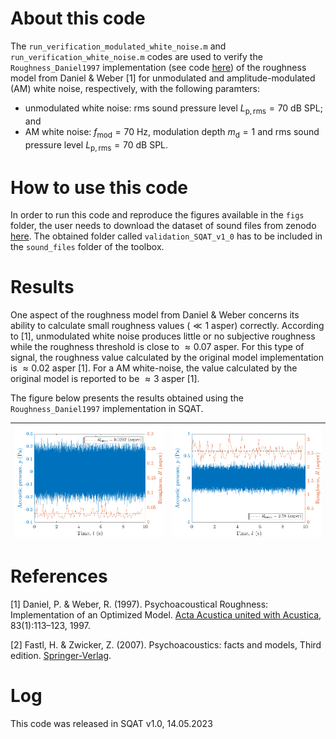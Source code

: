 # About this code 
The `run_verification_modulated_white_noise.m` and `run_verification_white_noise.m` codes are used to verify the `Roughness_Daniel1997` implementation (see code [here](../../../../psychoacoustic_metrics/Roughness_Daniel1997/Roughness_Daniel1997.m)) of the roughness model from Daniel & Weber [1] for unmodulated and amplitude-modulated (AM) white noise, respectively, with the following paramters: 

- unmodulated white noise: rms sound pressure level $L_{\mathrm{p,rms}}=70~\mathrm{dB}~ \mathrm{SPL}$; and 
- AM white noise: $f_{\mathrm{mod}}=70~\mathrm{Hz}$, modulation depth $m_{\mathrm{d}}=1$ and rms sound pressure level $L_{\mathrm{p,rms}}=70~\mathrm{dB}~ \mathrm{SPL}$.

# How to use this code
In order to run this code and reproduce the figures available in the `figs` folder, the user needs to download the dataset of sound files from zenodo <a href="https://doi.org/10.5281/zenodo.7933206" target="_blank">here</a>. The obtained folder called `validation_SQAT_v1_0` has to be included in the `sound_files` folder of the toolbox. 

# Results
One aspect of the roughness model from Daniel & Weber concerns its ability to calculate small roughness values ($\ll 1~\mathrm{asper}$) correctly. According to [1], unmodulated white noise produces little or no subjective roughness while the roughness threshold is close to $\approx 0.07~\mathrm{asper}$. For this type of signal, the roughness value calculated by the original model implementation is $\approx 0.02~\mathrm{asper}$ [1]. For a AM white-noise, the value calculated by the original model is reported to be $\approx 3~\mathrm{asper}$ [1].

The figure below presents the results obtained using the `Roughness_Daniel1997` implementation in SQAT.   

| ![](figs/roughness_unmodulated_white_noise_70dBSPL.png)       | ![](figs/roughness_AM_fm_70Hz_white_noise_70dBSPL.png)       |
| -------------- | -------------- |

# References
[1] Daniel, P. & Weber, R. (1997). Psychoacoustical Roughness: Implementation of an Optimized Model. [Acta Acustica united with Acustica](https://www.ingentaconnect.com/content/dav/aaua/1997/00000083/00000001/art00020), 83(1):113–123, 1997.

[2] Fastl, H. & Zwicker, Z. (2007). Psychoacoustics: facts and models, Third edition. [Springer-Verlag](https://doi.org/10.1007/978-3-540-68888-4).

# Log
This code was released in SQAT v1.0, 14.05.2023

